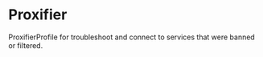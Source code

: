 # Proxifier
ProxifierProfile for troubleshoot and connect to services that were banned or filtered.
